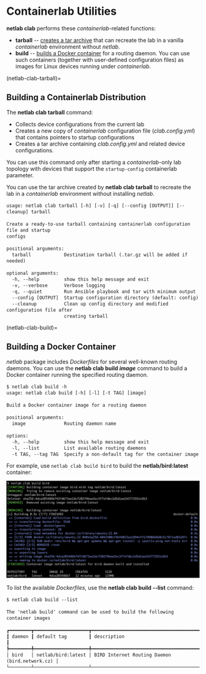 # Containerlab Utilities

**netlab clab** performs these *containerlab*-related functions:

* **tarball** -- [creates a tar archive](netlab-clab-tarball) that can recreate the lab in a vanilla *containerlab* environment without *netlab*.
* **build** -- [builds a Docker container](netlab-clab-build) for a routing daemon. You can use such containers (together with user-defined configuration files) as images for Linux devices running under _containerlab_.

(netlab-clab-tarball)=
## Building a Containerlab Distribution

The **netlab clab tarball** command:

* Collects device configurations from the current lab
* Creates a new copy of *containerlab* configuration file (*clab.config.yml*) that contains pointers to startup configurations
* Creates a tar archive containing *clab.config.yml* and related device configurations.

You can use this command only after starting a *containerlab*-only lab topology with devices that support the `startup-config` containerlab parameter.

You can use the tar archive created by **netlab clab tarball** to recreate the lab in a *containerlab* environment without installing *netlab*.

```
usage: netlab clab tarball [-h] [-v] [-q] [--config [OUTPUT]] [--cleanup] tarball

Create a ready-to-use tarball containing containerlab configuration file and startup
configs

positional arguments:
  tarball            Destination tarball (.tar.gz will be added if needed)

optional arguments:
  -h, --help         show this help message and exit
  -v, --verbose      Verbose logging
  -q, --quiet        Run Ansible playbook and tar with minimum output
  --config [OUTPUT]  Startup configuration directory (default: config)
  --cleanup          Clean up config directory and modified configuration file after
                     creating tarball
```

(netlab-clab-build)=
## Building a Docker Container

_netlab_ package includes *Dockerfiles* for several well-known routing daemons. You can use the **netlab clab build _image_** command to build a Docker container running the specified routing daemon.

```
$ netlab clab build -h
usage: netlab clab build [-h] [-l] [-t TAG] [image]

Build a Docker container image for a routing daemon

positional arguments:
  image              Routing daemon name

options:
  -h, --help         show this help message and exit
  -l, --list         List available routing daemons
  -t TAG, --tag TAG  Specify a non-default tag for the container image
```

For example, use `netlab clab build bird` to build the **netlab/bird:latest** container:

![](clab_build.png)

To list the available *Dockerfiles*, use the **netlab clab build --list** command:

```
$ netlab clab build --list

The 'netlab build' command can be used to build the following container images

┏━━━━━━━━┳━━━━━━━━━━━━━━━━━━━━┳━━━━━━━━━━━━━━━━━━━━━━━━━━━━━━━━━━━━━━━━━━━━━━━━┓
┃ daemon ┃ default tag        ┃ description                                    ┃
┡━━━━━━━━╇━━━━━━━━━━━━━━━━━━━━╇━━━━━━━━━━━━━━━━━━━━━━━━━━━━━━━━━━━━━━━━━━━━━━━━┩
│ bird   │ netlab/bird:latest │ BIRD Internet Routing Daemon (bird.network.cz) │
└────────┴────────────────────┴────────────────────────────────────────────────┘
```

